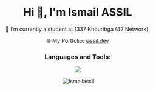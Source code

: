 <h1 align="center">Hi 👋, I'm Ismail ASSIL</h1>
<p align="center"> 🔭 I’m currently a student at 1337 Khouribga (42 Network).</p>
<p align="center">🌐 My Portfolio: <a href="https://iassil.dev" target="_blank">iassil.dev</a></p>
<h3 align="center">Languages and Tools:</h3>
<p align="center">
  <a href="https://skillicons.dev">
    <img src="https://skillicons.dev/icons?i=react,nextjs,nodejs,nestjs,spring,c,cpp,java,ts,mysql,postgres,css,html,figma,notion,ps,ai,xd&perline=5" />
  </a>
</p>

<p align="center">&nbsp;<img src="https://github-readme-stats.vercel.app/api?username=ismailassil&show_icons=true&locale=en" alt="ismailassil" /></p>

